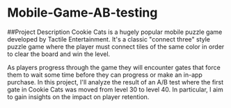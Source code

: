 # Mobile-Game-AB-testing

##Project Description 
Cookie Cats is a hugely popular mobile puzzle game developed by Tactile Entertainment. It's a classic "connect three" style puzzle game where the player must connect tiles of the same color in order to clear the board and win the level.

As players progress through the game they will encounter gates that force them to wait some time before they can progress or make an in-app purchase. In this project, I'll analyze the result of an A/B test where the first gate in Cookie Cats was moved from level 30 to level 40. In particular, I aim to gain insights on the impact on player retention.
